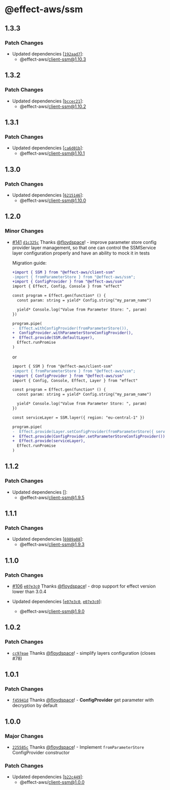 # @effect-aws/ssm

## 1.3.3

### Patch Changes

- Updated dependencies [[`192aad7`](https://github.com/floydspace/effect-aws/commit/192aad72a154951e5814f12cae90cc3d1b63621c)]:
  - @effect-aws/client-ssm@1.10.3

## 1.3.2

### Patch Changes

- Updated dependencies [[`bccec21`](https://github.com/floydspace/effect-aws/commit/bccec2132338db2c04444baf249c48efbb42e80e)]:
  - @effect-aws/client-ssm@1.10.2

## 1.3.1

### Patch Changes

- Updated dependencies [[`ca6d01b`](https://github.com/floydspace/effect-aws/commit/ca6d01b92bcf6781e2a28ccc5d2adc73cbd6be77)]:
  - @effect-aws/client-ssm@1.10.1

## 1.3.0

### Patch Changes

- Updated dependencies [[`6215146`](https://github.com/floydspace/effect-aws/commit/62151460cb125298b24375a4c69dcf8d562148f8)]:
  - @effect-aws/client-ssm@1.10.0

## 1.2.0

### Minor Changes

- [#141](https://github.com/floydspace/effect-aws/pull/141) [`d1c325c`](https://github.com/floydspace/effect-aws/commit/d1c325cbd104d1559166df449d49bb383f1eb3c4) Thanks [@floydspace](https://github.com/floydspace)! - improve parameter store config provider layer management, so that one can control the SSMService layer configuration properly and have an ability to mock it in tests

  Migration guide:

  ```diff
  +import { SSM } from "@effect-aws/client-ssm"
  -import { fromParameterStore } from "@effect-aws/ssm";
  +import { ConfigProvider } from "@effect-aws/ssm"
  import { Effect, Config, Console } from "effect"

  const program = Effect.gen(function* () {
    const param: string = yield* Config.string("my_param_name")

    yield* Console.log("Value from Parameter Store: ", param)
  })

  program.pipe(
  -  Effect.withConfigProvider(fromParameterStore()),
  +  ConfigProvider.withParameterStoreConfigProvider(),
  +  Effect.provide(SSM.defaultLayer),
    Effect.runPromise
  )
  ```

  or

  ```diff
  import { SSM } from "@effect-aws/client-ssm"
  -import { fromParameterStore } from "@effect-aws/ssm";
  +import { ConfigProvider } from "@effect-aws/ssm"
  import { Config, Console, Effect, Layer } from "effect"

  const program = Effect.gen(function* () {
    const param: string = yield* Config.string("my_param_name")

    yield* Console.log("Value from Parameter Store: ", param)
  })

  const serviceLayer = SSM.layer({ region: "eu-central-1" })

  program.pipe(
  -  Effect.provide(Layer.setConfigProvider(fromParameterStore({ serviceLayer }))),
  +  Effect.provide(ConfigProvider.setParameterStoreConfigProvider()),
  +  Effect.provide(serviceLayer),
    Effect.runPromise
  )
  ```

## 1.1.2

### Patch Changes

- Updated dependencies []:
  - @effect-aws/client-ssm@1.9.5

## 1.1.1

### Patch Changes

- Updated dependencies [[`6989a08`](https://github.com/floydspace/effect-aws/commit/6989a08df041108ad3a2b08272647a20f1a5d662)]:
  - @effect-aws/client-ssm@1.9.3

## 1.1.0

### Patch Changes

- [#106](https://github.com/floydspace/effect-aws/pull/106) [`e07e3c0`](https://github.com/floydspace/effect-aws/commit/e07e3c0d8e9e03650e1fd443b1c5a6bdc14baa3f) Thanks [@floydspace](https://github.com/floydspace)! - drop support for effect version lower than 3.0.4

- Updated dependencies [[`e07e3c0`](https://github.com/floydspace/effect-aws/commit/e07e3c0d8e9e03650e1fd443b1c5a6bdc14baa3f), [`e07e3c0`](https://github.com/floydspace/effect-aws/commit/e07e3c0d8e9e03650e1fd443b1c5a6bdc14baa3f)]:
  - @effect-aws/client-ssm@1.9.0

## 1.0.2

### Patch Changes

- [`cc97eae`](https://github.com/floydspace/effect-aws/commit/cc97eaed1f8df72b8e7fde05069e8ce8eaac578f) Thanks [@floydspace](https://github.com/floydspace)! - simplify layers configuration (closes #78)

## 1.0.1

### Patch Changes

- [`f45941d`](https://github.com/floydspace/effect-aws/commit/f45941d6f31b505ce22d6ca196b0c89bc2aa68e2) Thanks [@floydspace](https://github.com/floydspace)! - **ConfigProvider** get parameter with decryption by default

## 1.0.0

### Major Changes

- [`225585c`](https://github.com/floydspace/effect-aws/commit/225585c0f1d5070de3f7b8effb721742a90f7619) Thanks [@floydspace](https://github.com/floydspace)! - Implement `fromParameterStore` ConfigProvider constructor

### Patch Changes

- Updated dependencies [[`b22c449`](https://github.com/floydspace/effect-aws/commit/b22c44924a2fdf2892b7a08f4ec7f3df2c154b8a)]:
  - @effect-aws/client-ssm@1.0.0
